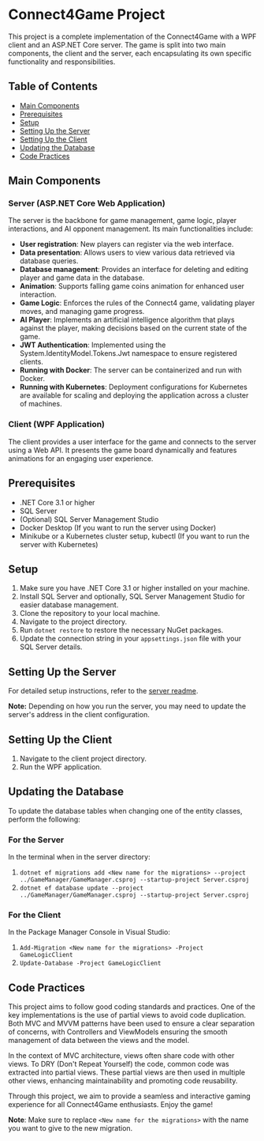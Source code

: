 # Connect4Game Project

This project is a complete implementation of the Connect4Game with a WPF client and an ASP.NET Core server. The game is split into two main components, the client and the server, each encapsulating its own specific functionality and responsibilities.

## Table of Contents
- [Main Components](#main-components)
- [Prerequisites](#prerequisites)
- [Setup](#setup)
- [Setting Up the Server](#setting-up-the-server)
- [Setting Up the Client](#setting-up-the-client)
- [Updating the Database](#updating-the-database)
- [Code Practices](#code-practices)
  
## Main Components

### Server (ASP.NET Core Web Application)

The server is the backbone for game management, game logic, player interactions, and AI opponent management. Its main functionalities include:

- **User registration**: New players can register via the web interface.
- **Data presentation**: Allows users to view various data retrieved via database queries.
- **Database management**: Provides an interface for deleting and editing player and game data in the database.
- **Animation**: Supports falling game coins animation for enhanced user interaction.
- **Game Logic**: Enforces the rules of the Connect4 game, validating player moves, and managing game progress.
- **AI Player**: Implements an artificial intelligence algorithm that plays against the player, making decisions based on the current state of the game.
- **JWT Authentication**: Implemented using the System.IdentityModel.Tokens.Jwt namespace to ensure registered clients.
- **Running with Docker**: The server can be containerized and run with Docker.
- **Running with Kubernetes**: Deployment configurations for Kubernetes are available for scaling and deploying the application across a cluster of machines.

### Client (WPF Application)

The client provides a user interface for the game and connects to the server using a Web API. It presents the game board dynamically and features animations for an engaging user experience.

## Prerequisites

- .NET Core 3.1 or higher
- SQL Server
- (Optional) SQL Server Management Studio
- Docker Desktop (If you want to run the server using Docker)
- Minikube or a Kubernetes cluster setup, kubectl (If you want to run the server with Kubernetes)

## Setup

1. Make sure you have .NET Core 3.1 or higher installed on your machine.
2. Install SQL Server and optionally, SQL Server Management Studio for easier database management.
3. Clone the repository to your local machine.
4. Navigate to the project directory.
5. Run `dotnet restore` to restore the necessary NuGet packages.
6. Update the connection string in your `appsettings.json` file with your SQL Server details.

## Setting Up the Server

For detailed setup instructions, refer to the [server readme](Server/README.md).

**Note:** Depending on how you run the server, you may need to update the server's address in the client configuration.


## Setting Up the Client

1. Navigate to the client project directory.
2. Run the WPF application.

## Updating the Database

To update the database tables when changing one of the entity classes, perform the following:

### For the Server

In the terminal when in the server directory:

1. `dotnet ef migrations add <New name for the migrations> --project ../GameManager/GameManager.csproj --startup-project Server.csproj`
2. `dotnet ef database update --project ../GameManager/GameManager.csproj --startup-project Server.csproj`

### For the Client

In the Package Manager Console in Visual Studio:

1. `Add-Migration <New name for the migrations> -Project GameLogicClient`
2. `Update-Database -Project GameLogicClient`

## Code Practices

This project aims to follow good coding standards and practices. One of the key implementations is the use of partial views to avoid code duplication. Both MVC and MVVM patterns have been used to ensure a clear separation of concerns, with Controllers and ViewModels ensuring the smooth management of data between the views and the model.

In the context of MVC architecture, views often share code with other views. To DRY (Don't Repeat Yourself) the code, common code was extracted into partial views. These partial views are then used in multiple other views, enhancing maintainability and promoting code reusability.

Through this project, we aim to provide a seamless and interactive gaming experience for all Connect4Game enthusiasts. Enjoy the game!

**Note**: Make sure to replace `<New name for the migrations>` with the name you want to give to the new migration.
